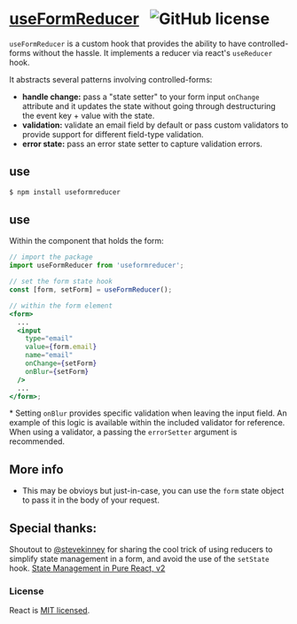 # [useFormReducer](https://reactjs.org/) &nbsp; ![GitHub license](https://img.shields.io/badge/license-MIT-blue.svg)

`useFormReducer` is a custom hook that provides the ability to have controlled-forms without the hassle. It implements a reducer via react's `useReducer` hook.

It abstracts several patterns involving controlled-forms:

- **handle change:** pass a "state setter" to your form input `onChange` attribute and it updates the state without going through destructuring the event key + value with the state.
- **validation:** validate an email field by default or pass custom validators to provide support for different field-type validation.
- **error state:** pass an error state setter to capture validation errors.

## use

```bash
$ npm install useformreducer
```

## use

Within the component that holds the form:

```jsx
// import the package
import useFormReducer from 'useformreducer';

// set the form state hook
const [form, setForm] = useFormReducer();

// within the form element
<form>
  ...
  <input
    type="email"
    value={form.email}
    name="email"
    onChange={setForm}
    onBlur={setForm}
  />
  ...
</form>;
```

\* Setting `onBlur` provides specific validation when leaving the input field. An example of this logic is available within the included validator for reference. When using a validator, a passing the `errorSetter` argument is recommended.

## More info

- This may be obvioys but just-in-case, you can use the `form` state object to pass it in the body of your request.

## Special thanks:

Shoutout to [@stevekinney](https://github.com/stevekinney) for sharing the cool trick of using reducers to simplify state management in a form, and avoid the use of the `setState` hook. [State Management in Pure React, v2](https://frontendmasters.com/courses/pure-react-state/)

### License

React is [MIT licensed](./LICENSE).
